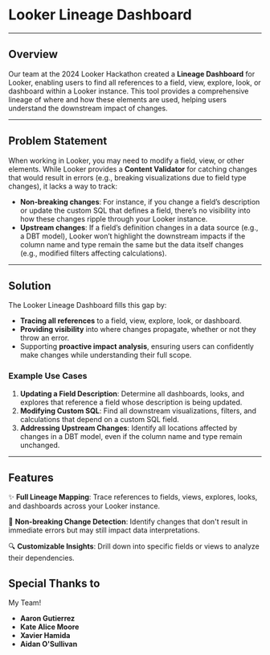 # Looker Lineage Dashboard

---

## Overview

Our team at the 2024 Looker Hackathon created a **Lineage Dashboard** for Looker, enabling users to find all references to a field, view, explore, look, or dashboard within a Looker instance. This tool provides a comprehensive lineage of where and how these elements are used, helping users understand the downstream impact of changes.

---

## Problem Statement

When working in Looker, you may need to modify a field, view, or other elements. While Looker provides a **Content Validator** for catching changes that would result in errors (e.g., breaking visualizations due to field type changes), it lacks a way to track:

- **Non-breaking changes**: For instance, if you change a field’s description or update the custom SQL that defines a field, there’s no visibility into how these changes ripple through your Looker instance.
- **Upstream changes**: If a field’s definition changes in a data source (e.g., a DBT model), Looker won’t highlight the downstream impacts if the column name and type remain the same but the data itself changes (e.g., modified filters affecting calculations).

---

## Solution

The Looker Lineage Dashboard fills this gap by:

- **Tracing all references** to a field, view, explore, look, or dashboard.
- **Providing visibility** into where changes propagate, whether or not they throw an error.
- Supporting **proactive impact analysis**, ensuring users can confidently make changes while understanding their full scope.

### Example Use Cases

1. **Updating a Field Description**: Determine all dashboards, looks, and explores that reference a field whose description is being updated.
2. **Modifying Custom SQL**: Find all downstream visualizations, filters, and calculations that depend on a custom SQL field.
3. **Addressing Upstream Changes**: Identify all locations affected by changes in a DBT model, even if the column name and type remain unchanged.

---

## Features

✨ **Full Lineage Mapping**: Trace references to fields, views, explores, looks, and dashboards across your Looker instance.

🚦 **Non-breaking Change Detection**: Identify changes that don't result in immediate errors but may still impact data interpretations.

🔍 **Customizable Insights**: Drill down into specific fields or views to analyze their dependencies.


## Special Thanks to

My Team!

- **Aaron Gutierrez**
- **Kate Alice Moore**
- **Xavier Hamida**
- **Aidan O'Sullivan**


